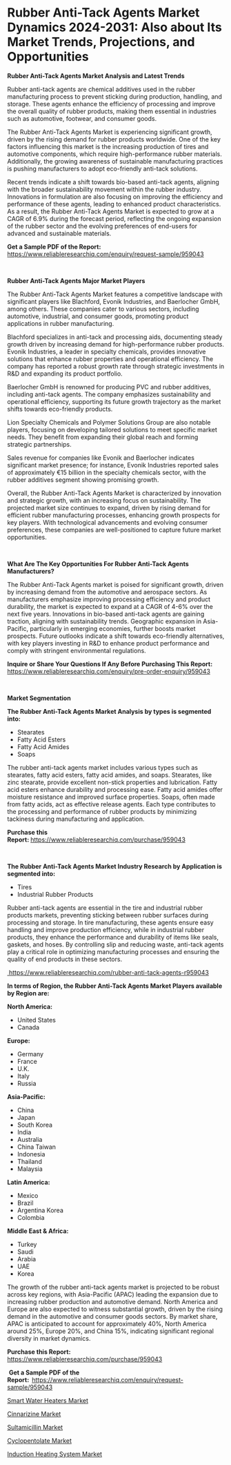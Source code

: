 <p><h1>Rubber Anti-Tack Agents Market Dynamics 2024-2031: Also about Its Market Trends, Projections, and Opportunities</h1></p><p><strong>Rubber Anti-Tack Agents Market Analysis and Latest Trends</strong></p>
<p><p>Rubber anti-tack agents are chemical additives used in the rubber manufacturing process to prevent sticking during production, handling, and storage. These agents enhance the efficiency of processing and improve the overall quality of rubber products, making them essential in industries such as automotive, footwear, and consumer goods.</p><p>The Rubber Anti-Tack Agents Market is experiencing significant growth, driven by the rising demand for rubber products worldwide. One of the key factors influencing this market is the increasing production of tires and automotive components, which require high-performance rubber materials. Additionally, the growing awareness of sustainable manufacturing practices is pushing manufacturers to adopt eco-friendly anti-tack solutions.</p><p>Recent trends indicate a shift towards bio-based anti-tack agents, aligning with the broader sustainability movement within the rubber industry. Innovations in formulation are also focusing on improving the efficiency and performance of these agents, leading to enhanced product characteristics. As a result, the Rubber Anti-Tack Agents Market is expected to grow at a CAGR of 6.9% during the forecast period, reflecting the ongoing expansion of the rubber sector and the evolving preferences of end-users for advanced and sustainable materials.</p></p>
<p><strong>Get a Sample PDF of the Report:&nbsp;</strong> <a href="https://www.reliableresearchiq.com/enquiry/request-sample/959043?utm_campaign=1137&utm_medium=2&utm_source=Github&utm_content=ia&utm_term=03122024&utm_id=rubber-anti-tack-agents">https://www.reliableresearchiq.com/enquiry/request-sample/959043</a></p>
<p>&nbsp;</p>
<p><strong>Rubber Anti-Tack Agents Major Market Players</strong></p>
<p><p>The Rubber Anti-Tack Agents Market features a competitive landscape with significant players like Blachford, Evonik Industries, and Baerlocher GmbH, among others. These companies cater to various sectors, including automotive, industrial, and consumer goods, promoting product applications in rubber manufacturing.</p><p>Blachford specializes in anti-tack and processing aids, documenting steady growth driven by increasing demand for high-performance rubber products. Evonik Industries, a leader in specialty chemicals, provides innovative solutions that enhance rubber properties and operational efficiency. The company has reported a robust growth rate through strategic investments in R&D and expanding its product portfolio.</p><p>Baerlocher GmbH is renowned for producing PVC and rubber additives, including anti-tack agents. The company emphasizes sustainability and operational efficiency, supporting its future growth trajectory as the market shifts towards eco-friendly products. </p><p>Lion Specialty Chemicals and Polymer Solutions Group are also notable players, focusing on developing tailored solutions to meet specific market needs. They benefit from expanding their global reach and forming strategic partnerships. </p><p>Sales revenue for companies like Evonik and Baerlocher indicates significant market presence; for instance, Evonik Industries reported sales of approximately €15 billion in the specialty chemicals sector, with the rubber additives segment showing promising growth. </p><p>Overall, the Rubber Anti-Tack Agents Market is characterized by innovation and strategic growth, with an increasing focus on sustainability. The projected market size continues to expand, driven by rising demand for efficient rubber manufacturing processes, enhancing growth prospects for key players. With technological advancements and evolving consumer preferences, these companies are well-positioned to capture future market opportunities.</p></p>
<p>&nbsp;</p>
<p><strong>What Are The Key Opportunities For Rubber Anti-Tack Agents Manufacturers?</strong></p>
<p><p>The Rubber Anti-Tack Agents market is poised for significant growth, driven by increasing demand from the automotive and aerospace sectors. As manufacturers emphasize improving processing efficiency and product durability, the market is expected to expand at a CAGR of 4-6% over the next five years. Innovations in bio-based anti-tack agents are gaining traction, aligning with sustainability trends. Geographic expansion in Asia-Pacific, particularly in emerging economies, further boosts market prospects. Future outlooks indicate a shift towards eco-friendly alternatives, with key players investing in R&D to enhance product performance and comply with stringent environmental regulations.</p></p>
<p><strong>Inquire or Share Your Questions If Any Before Purchasing This Report:</strong> <a href="https://www.reliableresearchiq.com/enquiry/pre-order-enquiry/959043?utm_campaign=1137&utm_medium=2&utm_source=Github&utm_content=ia&utm_term=03122024&utm_id=rubber-anti-tack-agents">https://www.reliableresearchiq.com/enquiry/pre-order-enquiry/959043</a></p>
<p>&nbsp;</p>
<p><strong>Market Segmentation</strong></p>
<p><strong>The Rubber Anti-Tack Agents Market Analysis by types is segmented into:</strong></p>
<p><ul><li>Stearates</li><li>Fatty Acid Esters</li><li>Fatty Acid Amides</li><li>Soaps</li></ul></p>
<p><p>The rubber anti-tack agents market includes various types such as stearates, fatty acid esters, fatty acid amides, and soaps. Stearates, like zinc stearate, provide excellent non-stick properties and lubrication. Fatty acid esters enhance durability and processing ease. Fatty acid amides offer moisture resistance and improved surface properties. Soaps, often made from fatty acids, act as effective release agents. Each type contributes to the processing and performance of rubber products by minimizing tackiness during manufacturing and application.</p></p>
<p><strong>Purchase this Report:&nbsp;</strong><a href="https://www.reliableresearchiq.com/purchase/959043?utm_campaign=1137&utm_medium=2&utm_source=Github&utm_content=ia&utm_term=03122024&utm_id=rubber-anti-tack-agents">https://www.reliableresearchiq.com/purchase/959043</a></p>
<p>&nbsp;</p>
<p><strong>The Rubber Anti-Tack Agents Market Industry Research by Application is segmented into:</strong></p>
<p><ul><li>Tires</li><li>Industrial Rubber Products</li></ul></p>
<p><p>Rubber anti-tack agents are essential in the tire and industrial rubber products markets, preventing sticking between rubber surfaces during processing and storage. In tire manufacturing, these agents ensure easy handling and improve production efficiency, while in industrial rubber products, they enhance the performance and durability of items like seals, gaskets, and hoses. By controlling slip and reducing waste, anti-tack agents play a critical role in optimizing manufacturing processes and ensuring the quality of end products in these sectors.</p></p>
<p><a href="https://www.reliableresearchiq.com/rubber-anti-tack-agents-r959043?utm_campaign=1137&utm_medium=2&utm_source=Github&utm_content=ia&utm_term=03122024&utm_id=rubber-anti-tack-agents">&nbsp;https://www.reliableresearchiq.com/rubber-anti-tack-agents-r959043</a></p>
<p><strong>In terms of Region, the Rubber Anti-Tack Agents Market Players available by Region are:</strong></p>
<p>
    <p> <strong> North America: </strong>
        <ul>
            <li>United States</li>
            <li>Canada</li>
        </ul>
        </p> 
    <p> <strong> Europe: </strong>
        <ul>
            <li>Germany</li>
            <li>France</li>
            <li>U.K.</li>
            <li>Italy</li>
            <li>Russia</li>
        </ul>
        </p> 
    <p> <strong> Asia-Pacific: </strong>
        <ul>
            <li>China</li>
            <li>Japan</li>
            <li>South Korea</li>
            <li>India</li>
            <li>Australia</li>
            <li>China Taiwan</li>
            <li>Indonesia</li>
            <li>Thailand</li>
            <li>Malaysia</li>
        </ul>
        </p> 
    <p> <strong> Latin America: </strong>
        <ul>
            <li>Mexico</li>
            <li>Brazil</li>
            <li>Argentina Korea</li>
            <li>Colombia</li>
        </ul>
        </p> 
    <p> <strong> Middle East & Africa: </strong>
        <ul>
            <li>Turkey</li>
            <li>Saudi</li>
            <li>Arabia</li>
            <li>UAE</li>
            <li>Korea</li>
        </ul>
    </p>
    </p>
<p><p>The growth of the rubber anti-tack agents market is projected to be robust across key regions, with Asia-Pacific (APAC) leading the expansion due to increasing rubber production and automotive demand. North America and Europe are also expected to witness substantial growth, driven by the rising demand in the automotive and consumer goods sectors. By market share, APAC is anticipated to account for approximately 40%, North America around 25%, Europe 20%, and China 15%, indicating significant regional diversity in market dynamics.</p></p>
<p><strong>Purchase this Report: </strong><a href="https://www.reliableresearchiq.com/purchase/959043?utm_campaign=1137&utm_medium=2&utm_source=Github&utm_content=ia&utm_term=03122024&utm_id=rubber-anti-tack-agents">https://www.reliableresearchiq.com/purchase/959043</a></p>
<p>&nbsp;<strong>Get a Sample PDF of the Report:&nbsp;&nbsp;</strong><a href="https://www.reliableresearchiq.com/enquiry/request-sample/959043?utm_campaign=1137&utm_medium=2&utm_source=Github&utm_content=ia&utm_term=03122024&utm_id=rubber-anti-tack-agents">https://www.reliableresearchiq.com/enquiry/request-sample/959043</a></p>
<p><strong></strong></p>
<p><p><a href="https://issuu.com/reportprime-2/docs/smart-water-heaters-market-size-2030.pptx?utm_campaign=1137&utm_medium=2&utm_source=Github&utm_content=ia&utm_term=03122024&utm_id=rubber-anti-tack-agents">Smart Water Heaters Market</a></p><p><a href="https://www.linkedin.com/pulse/cinnarizine-market-analysis-future-growth-trends-revenue-projections-rdymf?utm_campaign=1137&utm_medium=2&utm_source=Github&utm_content=ia&utm_term=03122024&utm_id=rubber-anti-tack-agents">Cinnarizine Market</a></p><p><a href="https://www.linkedin.com/pulse/sultamicillin-market-size-expected-grow-71-cagr-2024-2031-addressing-iixef?utm_campaign=1137&utm_medium=2&utm_source=Github&utm_content=ia&utm_term=03122024&utm_id=rubber-anti-tack-agents">Sultamicillin Market</a></p><p><a href="https://www.linkedin.com/pulse/future-outlook-cyclopentolate-market-20242031-cagr-15-proposis-aeblf?utm_campaign=1137&utm_medium=2&utm_source=Github&utm_content=ia&utm_term=03122024&utm_id=rubber-anti-tack-agents">Cyclopentolate Market</a></p><p><a href="https://issuu.com/reportprime-2/docs/induction-heating-system-market-size-2030.pptx?utm_campaign=1137&utm_medium=2&utm_source=Github&utm_content=ia&utm_term=03122024&utm_id=rubber-anti-tack-agents">Induction Heating System Market</a></p></p>